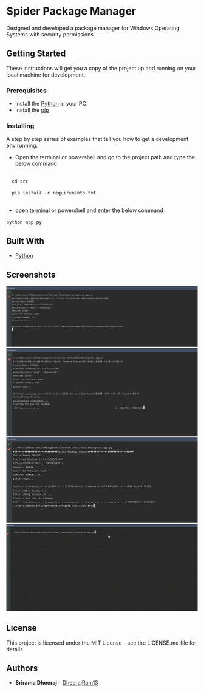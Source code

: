 # Spider Package Manager
Designed and developed a package manager for Windows Operating Systems with security permissions.

## Getting Started

These instructions will get you a copy of the project up and running on your local machine for development.

### Prerequisites

* Install the [Python](https://www.python.org/) in your PC.
* Install the [pip](https://pypi.org/project/pip/)

### Installing

A step by step series of examples that tell you how to get a development env running.
* Open the terminal or powershell and go to the project path and type the below command


```

  cd src

```

```
  pip install -r requirements.txt 
  
```


* open terminal or powershell and enter the below command

```
python app.py
```


## Built With

* [Python](https://www.python.org/)  

## Screenshots

  ![](Images/img1.png) 
  ![](Images/img2.png) 
  ![](Images/img3.png) 
  ![](Images/demo.gif) 
  
## License
This project is licensed under the MIT License - see the LICENSE.md file for details
  
  
## Authors

* **Srirama Dheeraj** - [DheerajRam13](https://github.com/dheerajram13/)
